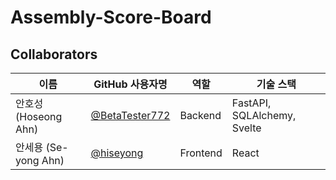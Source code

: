 # Assembly-Score-Board

## Collaborators

| 이름           | GitHub 사용자명   | 역할     | 기술 스택                  |
| -------------- | ------------------ | -------- | -------------------------- |
| 안호성 (Hoseong Ahn) | [@BetaTester772](https://github.com/BetaTester772) | Backend | FastAPI, SQLAlchemy, Svelte |
| 안세용 (Se-yong Ahn) | [@hiseyong](https://github.com/hiseyong) | Frontend | React                     |

